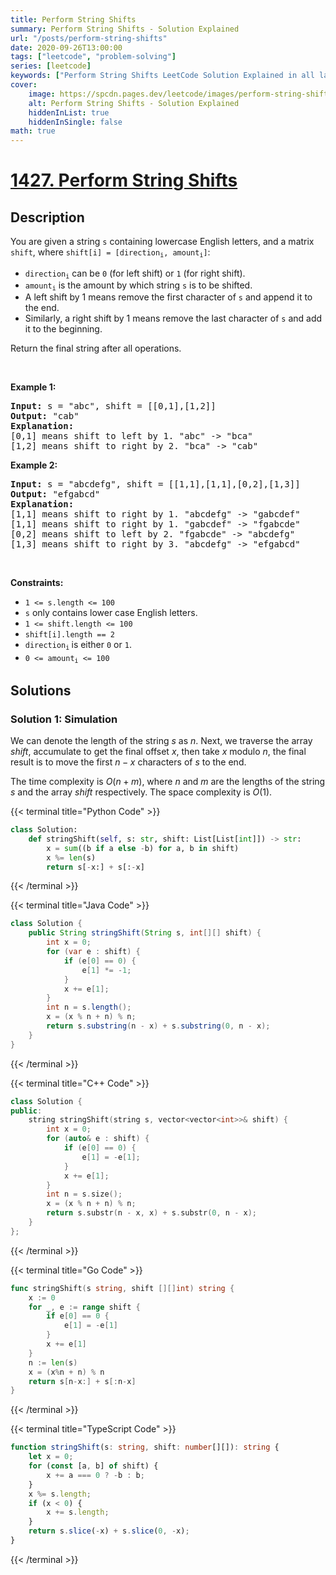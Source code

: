 ```yaml
---
title: Perform String Shifts
summary: Perform String Shifts - Solution Explained
url: "/posts/perform-string-shifts"
date: 2020-09-26T13:00:00
tags: ["leetcode", "problem-solving"]
series: [leetcode]
keywords: ["Perform String Shifts LeetCode Solution Explained in all languages", "1427", "leetcode question 1427", "Perform String Shifts", "LeetCode", "leetcode solution in Python3 C++ Java Go PHP Ruby Swift TypeScript Rust C# JavaScript C", "GeeksforGeeks", "InterviewBit", "Coding Ninjas", "HackerRank", "HackerEarth", "CodeChef", "TopCoder", "AlgoExpert", "freeCodeCamp", "Codeforces", "GitHub", "AtCoder", "Samir Paul"]
cover:
    image: https://spcdn.pages.dev/leetcode/images/perform-string-shifts.webp
    alt: Perform String Shifts - Solution Explained
    hiddenInList: true
    hiddenInSingle: false
math: true
---
```



# [1427. Perform String Shifts](https://leetcode.com/problems/perform-string-shifts)


## Description

<p>You are given a string <code>s</code> containing lowercase English letters, and a matrix <code>shift</code>, where <code>shift[i] = [direction<sub>i</sub>, amount<sub>i</sub>]</code>:</p>

<ul>
	<li><code>direction<sub>i</sub></code> can be <code>0</code> (for left shift) or <code>1</code> (for right shift).</li>
	<li><code>amount<sub>i</sub></code> is the amount by which string <code>s</code> is to be shifted.</li>
	<li>A left shift by 1 means remove the first character of <code>s</code> and append it to the end.</li>
	<li>Similarly, a right shift by 1 means remove the last character of <code>s</code> and add it to the beginning.</li>
</ul>

<p>Return the final string after all operations.</p>

<p>&nbsp;</p>
<p><strong class="example">Example 1:</strong></p>

<pre>
<strong>Input:</strong> s = &quot;abc&quot;, shift = [[0,1],[1,2]]
<strong>Output:</strong> &quot;cab&quot;
<strong>Explanation:</strong>&nbsp;
[0,1] means shift to left by 1. &quot;abc&quot; -&gt; &quot;bca&quot;
[1,2] means shift to right by 2. &quot;bca&quot; -&gt; &quot;cab&quot;</pre>

<p><strong class="example">Example 2:</strong></p>

<pre>
<strong>Input:</strong> s = &quot;abcdefg&quot;, shift = [[1,1],[1,1],[0,2],[1,3]]
<strong>Output:</strong> &quot;efgabcd&quot;
<strong>Explanation:</strong>&nbsp; 
[1,1] means shift to right by 1. &quot;abcdefg&quot; -&gt; &quot;gabcdef&quot;
[1,1] means shift to right by 1. &quot;gabcdef&quot; -&gt; &quot;fgabcde&quot;
[0,2] means shift to left by 2. &quot;fgabcde&quot; -&gt; &quot;abcdefg&quot;
[1,3] means shift to right by 3. &quot;abcdefg&quot; -&gt; &quot;efgabcd&quot;</pre>

<p>&nbsp;</p>
<p><strong>Constraints:</strong></p>

<ul>
	<li><code>1 &lt;= s.length &lt;= 100</code></li>
	<li><code>s</code> only contains lower case English letters.</li>
	<li><code>1 &lt;= shift.length &lt;= 100</code></li>
	<li><code>shift[i].length == 2</code></li>
	<li><code>direction<sub>i</sub></code><sub> </sub>is either <code>0</code> or <code>1</code>.</li>
	<li><code>0 &lt;= amount<sub>i</sub> &lt;= 100</code></li>
</ul>

## Solutions

### Solution 1: Simulation

We can denote the length of the string $s$ as $n$. Next, we traverse the array $shift$, accumulate to get the final offset $x$, then take $x$ modulo $n$, the final result is to move the first $n - x$ characters of $s$ to the end.

The time complexity is $O(n + m)$, where $n$ and $m$ are the lengths of the string $s$ and the array $shift$ respectively. The space complexity is $O(1)$.

<!-- tabs:start -->

{{< terminal title="Python Code" >}}
```python
class Solution:
    def stringShift(self, s: str, shift: List[List[int]]) -> str:
        x = sum((b if a else -b) for a, b in shift)
        x %= len(s)
        return s[-x:] + s[:-x]
```
{{< /terminal >}}

{{< terminal title="Java Code" >}}
```java
class Solution {
    public String stringShift(String s, int[][] shift) {
        int x = 0;
        for (var e : shift) {
            if (e[0] == 0) {
                e[1] *= -1;
            }
            x += e[1];
        }
        int n = s.length();
        x = (x % n + n) % n;
        return s.substring(n - x) + s.substring(0, n - x);
    }
}
```
{{< /terminal >}}

{{< terminal title="C++ Code" >}}
```cpp
class Solution {
public:
    string stringShift(string s, vector<vector<int>>& shift) {
        int x = 0;
        for (auto& e : shift) {
            if (e[0] == 0) {
                e[1] = -e[1];
            }
            x += e[1];
        }
        int n = s.size();
        x = (x % n + n) % n;
        return s.substr(n - x, x) + s.substr(0, n - x);
    }
};
```
{{< /terminal >}}

{{< terminal title="Go Code" >}}
```go
func stringShift(s string, shift [][]int) string {
	x := 0
	for _, e := range shift {
		if e[0] == 0 {
			e[1] = -e[1]
		}
		x += e[1]
	}
	n := len(s)
	x = (x%n + n) % n
	return s[n-x:] + s[:n-x]
}
```
{{< /terminal >}}

{{< terminal title="TypeScript Code" >}}
```ts
function stringShift(s: string, shift: number[][]): string {
    let x = 0;
    for (const [a, b] of shift) {
        x += a === 0 ? -b : b;
    }
    x %= s.length;
    if (x < 0) {
        x += s.length;
    }
    return s.slice(-x) + s.slice(0, -x);
}
```
{{< /terminal >}}

<!-- tabs:end -->

<!-- end -->
